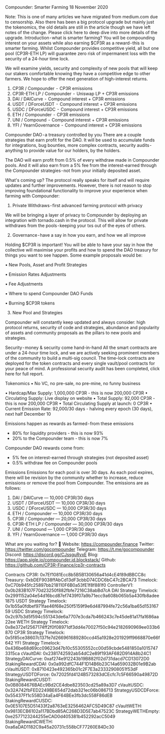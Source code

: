 Compounder: Smarter Farming
18 November 2020

Note: This is one of many articles we have migrated from medium.com due to censorship. Also there has been a big protocol upgrade but mainly just the tokenomics, the old details are still in the article though we have left notes of the change. Please click here to deep dive into more details of the upgrade.
Introduction - what is smarter farming?
You will be compounding interest on your assets while also earning $CP3R as a reward - this is smarter farming. Whilst Compounder provides competitive yield, all but one pool (CP3R-ETH LP) will guarantee zero risk of impermanent loss with the security of a 24-hour time lock.

We will examine yields, security and complexity of new pools that will keep our stakers comfortable knowing they have a competitive edge to other farmers. We hope to offer the next generation of high-interest returns.

1. CP3R / Compounder  -  CP3R emissions
2. CP3R-ETH LP / Compounder  -  Uniswap LP + CP3R emissions
3. DAI / DAICurve  -  Compound interest + CP3R emissions
4. USDT / DForceUSDT  -  Compound interest + CP3R emissions
5. USDC / DForceUSDC  -  Compound interest + CP3R emissions
6. ETH / Compounder  -  CP3R emissions
7. UNI / Compound  -  Compound interest + CP3R emissions
8. YFI / YearnGovernance  -  Compound interest + CP3R emissions


Compounder DAO - a treasury controlled by you
There are a couple strategies that earn profit for the DAO. It will be used to accumulate funds for integrations, bug bounties, more complex contracts, security audits - anything to provide value for our holders, by the holders.

The DAO will earn profit from 0.5% of every withdraw made in Compounder pools. And it will also earn from a 5% fee from the interest-earned through the Compounder strategies - not from your initially deposited asset.


What's coming up?
The protocol really speaks for itself and will require updates and further improvements. However, there is not reason to stop improving foundational functionality to improve your experience when farming with Compounder:

1. Private Withdraws - first advanced farming protocol with privacy

We will be bringing a layer of privacy to Compounder by deploying an integration with tornado.cash in the protocol. This will allow for private withdraws from the pools - keeping your txs out of the eyes of others.

2. Governance - have a say in how you earn, and how we all improve

Holding $CP3R is important! You will be able to have your say in how the collective will maximise your profits and how to spend the DAO treasury for things you want to see happen. Some example proposals would be:

• New Pools, Asset and Profit Strategies

• Emission Rates Adjustments

• Fee Adjustments

• Where to spend Compounder DAO Funds

• Burning $CP3R tokens

3. New Pool and Strategies

Compounder will constantly keep updated and always consider: high protocol returns, security of code and strategies, abundance and popularity of assets and community proposals as the pillars to new pools and strategies.

Security - money & security come hand-in-hand
All the smart contracts are under a 24-hour time lock, and we are actively seeking prominent members of the community to build a multi-sig council. The time-lock contracts are deployed for the token contracts and every single vault/pool contracts for your peace of mind. A professional security audit has been completed, click here for full report.

Tokenomics
• No VC, no pre-sale, no pre-mine, no funny business

• Hardcap/Max Supply: 1,000,000 CP3R - this is now 200,000 CP3R
• Circulating Supply: Live display on website
• Total Supply: 92,000 CP3R - this is now 200,000 CP3R
• Total Circulating Supply at launch: 0 CP3R
• Current Emission Rate: 92,000/30 days - halving every epoch (30 days), next half December 10

Emissions happen as rewards as farmed - from these emissions
- 80% for liquidity providers - this is now 93%
- 20% to the Compounder team - this is now 7%

Compounder DAO rewards come from:
- 5% fee on interest-earned through strategies (not deposited asset)
- 0.5% withdraw fee on Compounder pools


Emissions
Emissions for each pool is over 30 days. As each pool expires, there will be revision by the community whether to increase, reduce emissions or remove the pool from Compounder. The emissions are as follows:

1. DAI / DAICurve — 10,000 CP3R/30 days
2. USDT / DForceUSDT — 10,000 CP3R/30 days
3. USDC / DForceUSDC — 10,000 CP3R/30 days
4. ETH / Compounder — 10,000 CP3R/30 days
5. CP3R / Compounder — 20,000 CP3R/30 days
6. CP3R-ETH LP / Compounder — 30,000 CP3R/30 days
7. UNI / Compound — 1,000 CP3R/30 days
8. YFI / YearnGovernance — 1,000 CP3R/30 days


What are you waiting for? 🚀
Website: https://compounder.finance
Twitter: https://twitter.com/gocompounder
Telegram: https://t.me/gocompounder
Discord: https://discord.gg/CJssguRyxE
Blog: https://app.sigle.io/compounder.id.blockstack/
Github: https://github.com/CP3R-Finance/cp3r-contracts

Contracts
CP3R: 0x7Ef1081Ecc8b5B5B130656a41d4cE4f89dBBCC8c
Treasury: 0xbDEF9038ffAbCd13dF3cbbD74CDC6bC47c2BCA73
Timelock: 0xC70b945fc25897bb218110F6B0a53fE1f8f881f0
ControllerV1: 0x0b283B107F70d23250f882fbfe7216C38abBd7cA
DAI Strategy Timelock: 0x2991152a04e54d16bcd87ef7439f07a9b71ecc9a608b065b5a430fb8adee1875
USDT Strategy Timelock: 0x1b55a0fdbef971fae46f68e250f5159f9e6d487994fe72c56a1ba65d15316759
USDC Strategy Timelock: 0x2c97b3d5f594c551343de6a7707e3cda7b466243c7e45de81a17fa1686aa22ee
WETH Strategy Timelock: 0x8e372e12567174ff2f0f08971df3dd4e70027f50c94e2182690969ee033b6870
CP3R Strategy Timelock: 0x5f85ce38607c137fe7d266961689280ccd45a1928e201929ff9668870e66f642
YFI Strategy Timelock: 0x436be68d69cc09623d47b10c55305552cc00d59cbde5481850a10157473315ca
cVaultDAI: 0x2381742592ab54dC2e89f193AF682D914A8b24C1
StrategyDAICurve: 0xaf274e912243b19B882f02d731dacd7CD13072D0
StakingRewardCDAI: 0x0a992dfC744F1D14B6b23C14a659032B01e9B2ab
cVaultUSDT: 0x8710423e492365b01c2F7E3a23332908051f53dF
StrategyUSDTDForce: 0x72025fd4124B573283dCEcfc7c5F66590a49872D
StakingRewardCUSDT: 0x0B8084676BAEc9Bd2CE4dbe823503cd25a89a3D7
cVaultUSDC: 0x32A742fbFED2249BE654d72dab321ec06b086713
StrategyUSDCDForce: 0x55437Ff1c558D34aEa4F64BEe3fb3dc558F86dEB
StakingRewardCUSDC: 0x0E5107E5D51433f2a8763eE3256462AFC5D49C87
cVaultWETH: 0x9813ECB6102a117BDbd85AC268D3D5E7ab47523C
StrategyWETHEmpty: 0xe2577123244255eCAD0d405381b452292acC5049
StakingRewardCWETH: 0xa6aDAD1182C9a45a20731c558bCF77260E84Dc30
